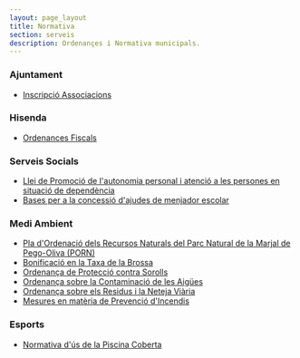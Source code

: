 ```yaml
---
layout: page_layout
title: Normativa
section: serveis
description: Ordenançes i Normativa municipals.
---
```

<div class="impressos" markdown="1">

### Ajuntament
* [Inscripció Associacions](/pdf/ajuntament/Inscripcio_Associacions.pdf)

### Hisenda
* [Ordenances Fiscals](/pdf/hisenda/ordenances2013.pdf)

### Serveis Socials
* [Llei de Promoció de l'autonomia personal i atenció a les persones en situació de dependència](/pdf/ssocials/Llei_Dependencia.pdf)
* [Bases per a la concessió d'ajudes de menjador escolar](/pdf/ssocials/BasesMenjador07-08.pdf)

### Medi Ambient
* [Pla d'Ordenació dels Recursos Naturals del Parc Natural de la Marjal de Pego-Oliva (PORN)](/pdf/medi/DecretPORN.pdf)
* [Bonificació en la Taxa de la Brossa](/pdf/medi/Bonificacio.pdf)
* [Ordenança de Protecció contra Sorolls](/pdf/medi/OrdenanSorolls.pdf)
* [Ordenança sobre la Contaminació de les Aigües](/pdf/medi/OrdenanContaminacioAigua.pdf)
* [Ordenança sobre els Residus i la Neteja Viària](/pdf/medi/OrdenanResidus.pdf)
* [Mesures en matèria de Prevenció d'Incendis](/pdf/medi/PrevencioIncendis.pdf)

### Esports
* [Normativa d'ús de la Piscina Coberta](/pdf/esports/Normativa_Piscina_Coberta.pdf)

</div>
